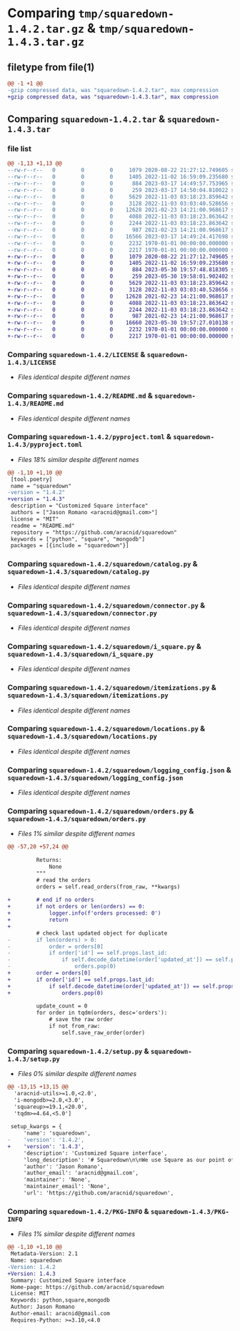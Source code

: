 # Comparing `tmp/squaredown-1.4.2.tar.gz` & `tmp/squaredown-1.4.3.tar.gz`

## filetype from file(1)

```diff
@@ -1 +1 @@
-gzip compressed data, was "squaredown-1.4.2.tar", max compression
+gzip compressed data, was "squaredown-1.4.3.tar", max compression
```

## Comparing `squaredown-1.4.2.tar` & `squaredown-1.4.3.tar`

### file list

```diff
@@ -1,13 +1,13 @@
--rw-r--r--   0        0        0     1079 2020-08-22 21:27:12.749605 squaredown-1.4.2/LICENSE
--rw-r--r--   0        0        0     1405 2022-11-02 16:59:09.235680 squaredown-1.4.2/README.md
--rw-r--r--   0        0        0      884 2023-03-17 14:49:57.753965 squaredown-1.4.2/pyproject.toml
--rw-r--r--   0        0        0      259 2023-03-17 14:50:04.810022 squaredown-1.4.2/squaredown/__init__.py
--rw-r--r--   0        0        0     5629 2022-11-03 03:18:23.859642 squaredown-1.4.2/squaredown/catalog.py
--rw-r--r--   0        0        0     3128 2022-11-03 03:03:40.528656 squaredown-1.4.2/squaredown/connector.py
--rw-r--r--   0        0        0    12628 2021-02-23 14:21:00.968617 squaredown-1.4.2/squaredown/i_square.py
--rw-r--r--   0        0        0     4088 2022-11-03 03:18:23.863642 squaredown-1.4.2/squaredown/itemizations.py
--rw-r--r--   0        0        0     2244 2022-11-03 03:18:23.863642 squaredown-1.4.2/squaredown/locations.py
--rw-r--r--   0        0        0      987 2021-02-23 14:21:00.968617 squaredown-1.4.2/squaredown/logging_config.json
--rw-r--r--   0        0        0    16566 2023-03-17 14:49:24.417698 squaredown-1.4.2/squaredown/orders.py
--rw-r--r--   0        0        0     2232 1970-01-01 00:00:00.000000 squaredown-1.4.2/setup.py
--rw-r--r--   0        0        0     2217 1970-01-01 00:00:00.000000 squaredown-1.4.2/PKG-INFO
+-rw-r--r--   0        0        0     1079 2020-08-22 21:27:12.749605 squaredown-1.4.3/LICENSE
+-rw-r--r--   0        0        0     1405 2022-11-02 16:59:09.235680 squaredown-1.4.3/README.md
+-rw-r--r--   0        0        0      884 2023-05-30 19:57:48.818305 squaredown-1.4.3/pyproject.toml
+-rw-r--r--   0        0        0      259 2023-05-30 19:58:01.902402 squaredown-1.4.3/squaredown/__init__.py
+-rw-r--r--   0        0        0     5629 2022-11-03 03:18:23.859642 squaredown-1.4.3/squaredown/catalog.py
+-rw-r--r--   0        0        0     3128 2022-11-03 03:03:40.528656 squaredown-1.4.3/squaredown/connector.py
+-rw-r--r--   0        0        0    12628 2021-02-23 14:21:00.968617 squaredown-1.4.3/squaredown/i_square.py
+-rw-r--r--   0        0        0     4088 2022-11-03 03:18:23.863642 squaredown-1.4.3/squaredown/itemizations.py
+-rw-r--r--   0        0        0     2244 2022-11-03 03:18:23.863642 squaredown-1.4.3/squaredown/locations.py
+-rw-r--r--   0        0        0      987 2021-02-23 14:21:00.968617 squaredown-1.4.3/squaredown/logging_config.json
+-rw-r--r--   0        0        0    16660 2023-05-30 19:57:27.010138 squaredown-1.4.3/squaredown/orders.py
+-rw-r--r--   0        0        0     2232 1970-01-01 00:00:00.000000 squaredown-1.4.3/setup.py
+-rw-r--r--   0        0        0     2217 1970-01-01 00:00:00.000000 squaredown-1.4.3/PKG-INFO
```

### Comparing `squaredown-1.4.2/LICENSE` & `squaredown-1.4.3/LICENSE`

 * *Files identical despite different names*

### Comparing `squaredown-1.4.2/README.md` & `squaredown-1.4.3/README.md`

 * *Files identical despite different names*

### Comparing `squaredown-1.4.2/pyproject.toml` & `squaredown-1.4.3/pyproject.toml`

 * *Files 18% similar despite different names*

```diff
@@ -1,10 +1,10 @@
 [tool.poetry]
 name = "squaredown"
-version = "1.4.2"
+version = "1.4.3"
 description = "Customized Square interface"
 authors = ["Jason Romano <aracnid@gmail.com>"]
 license = "MIT"
 readme = "README.md"
 repository = "https://github.com/aracnid/squaredown"
 keywords = ["python", "square", "mongodb"]
 packages = [{include = "squaredown"}]
```

### Comparing `squaredown-1.4.2/squaredown/catalog.py` & `squaredown-1.4.3/squaredown/catalog.py`

 * *Files identical despite different names*

### Comparing `squaredown-1.4.2/squaredown/connector.py` & `squaredown-1.4.3/squaredown/connector.py`

 * *Files identical despite different names*

### Comparing `squaredown-1.4.2/squaredown/i_square.py` & `squaredown-1.4.3/squaredown/i_square.py`

 * *Files identical despite different names*

### Comparing `squaredown-1.4.2/squaredown/itemizations.py` & `squaredown-1.4.3/squaredown/itemizations.py`

 * *Files identical despite different names*

### Comparing `squaredown-1.4.2/squaredown/locations.py` & `squaredown-1.4.3/squaredown/locations.py`

 * *Files identical despite different names*

### Comparing `squaredown-1.4.2/squaredown/logging_config.json` & `squaredown-1.4.3/squaredown/logging_config.json`

 * *Files identical despite different names*

### Comparing `squaredown-1.4.2/squaredown/orders.py` & `squaredown-1.4.3/squaredown/orders.py`

 * *Files 1% similar despite different names*

```diff
@@ -57,20 +57,24 @@
 
         Returns:
             None
         """
         # read the orders
         orders = self.read_orders(from_raw, **kwargs)
 
+        # end if no orders
+        if not orders or len(orders) == 0:
+            logger.info(f'orders processed: 0')
+            return
+
         # check last updated object for duplicate
-        if len(orders) > 0:
-            order = orders[0]
-            if order['id'] == self.props.last_id:
-                if self.decode_datetime(order['updated_at']) == self.props.last_updated:
-                    orders.pop(0)
+        order = orders[0]
+        if order['id'] == self.props.last_id:
+            if self.decode_datetime(order['updated_at']) == self.props.last_updated:
+                orders.pop(0)
 
         update_count = 0
         for order in tqdm(orders, desc='orders'):
             # save the raw order
             if not from_raw:
                 self.save_raw_order(order)
```

### Comparing `squaredown-1.4.2/setup.py` & `squaredown-1.4.3/setup.py`

 * *Files 0% similar despite different names*

```diff
@@ -13,15 +13,15 @@
  'aracnid-utils>=1.0,<2.0',
  'i-mongodb>=2.0,<3.0',
  'squareup>=19.1,<20.0',
  'tqdm>=4.64,<5.0']
 
 setup_kwargs = {
     'name': 'squaredown',
-    'version': '1.4.2',
+    'version': '1.4.3',
     'description': 'Customized Square interface',
     'long_description': '# Squaredown\n\nWe use Square as our point of sale system for our businesses. It works really well for most applications, but it takes too long to produce reports in a way that meets our business needs and the process is just too manual. We needed an automated way to produce our customized reports either at a click of a button or on a schedule. To do that we download the Square data into a MongoDB database. This is the code that we use to connect Square to MongoDB.\n\n## Getting Started\n\nThese instructions will get you a copy of the project up and running on your local machine for development and testing purposes.\n\n### Prerequisites\n\nThis package supports the following version of Python. It probably supports older versions, but they have not been tested.\n\n- Python 3.10 or later\n\n### Installing\n\nInstall the latest package using pip.\n\n```bash\n$ pip install squaredown\n```\n\nEnd with an example of getting some data out of the system or using it for a little demo\n\n## Running the tests\n\nExplain how to run the automated tests for this system\n\n```bash\n$ python -m pytest\n```\n\n## Usage\n\nTODO\n\n## Authors\n\n- **Jason Romano** - [Aracnid](https://github.com/aracnid)\n\nSee also the list of [contributors](https://github.com/lakeannebrewhouse/squaredown/contributors) who participated in this project.\n\n## License\n\nThis project is licensed under the MIT License - see the [LICENSE](LICENSE) file for details\n',
     'author': 'Jason Romano',
     'author_email': 'aracnid@gmail.com',
     'maintainer': 'None',
     'maintainer_email': 'None',
     'url': 'https://github.com/aracnid/squaredown',
```

### Comparing `squaredown-1.4.2/PKG-INFO` & `squaredown-1.4.3/PKG-INFO`

 * *Files 1% similar despite different names*

```diff
@@ -1,10 +1,10 @@
 Metadata-Version: 2.1
 Name: squaredown
-Version: 1.4.2
+Version: 1.4.3
 Summary: Customized Square interface
 Home-page: https://github.com/aracnid/squaredown
 License: MIT
 Keywords: python,square,mongodb
 Author: Jason Romano
 Author-email: aracnid@gmail.com
 Requires-Python: >=3.10,<4.0
```

